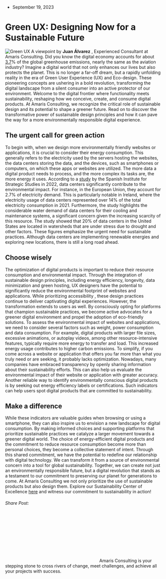 * September 19, 2023


# Green UX: Designing Now for a Sustainable Future
![Green UX](https://amaris.com/wp-content/uploads/2023/12/Designing-for-the-Future-1024x724.webp)
A viewpoint by **Juan Álvarez** , Experienced Consultant at Amaris Consulting.
Did you know the digital economy accounts for about [3.7](https://www.aa.com.tr/en/environment/changes-in-digital-behavior-can-reduce-carbon-emissions-research/2890364)% of the global greenhouse emissions, nearly the same as the aviation industry? Imagine a digital world that not only enhances our lives but also protects the planet. This is no longer a far-off dream, but a rapidly unfolding reality in the era of Green User Experience (UX) and Eco-design. These pioneering concepts are ushering in a bold revolution, transforming the digital landscape from a silent consumer into an active protector of our environment. Welcome to the digital frontier where functionality meets sustainability, reshaping how we conceive, create, and consume digital products.
At Amaris Consulting, we recognize the critical role of sustainable design and its potential to shape a greener future. Read on to discover the transformative power of sustainable design principles and how it can pave the way for a more environmentally responsible digital experience.
## The urgent call for green action
To begin with, when we design more environmentally friendly websites or applications, it is crucial to consider their energy consumption. This generally refers to the electricity used by the servers hosting the websites, the data centers storing the data, and the devices, such as smartphones or computers, on which these apps or websites are utilized. The more data a digital product needs to process, and the more complex its tasks are, the more energy it uses.
According to a [study](https://www.ieee.es/Galerias/fichero/docs_analisis/2022/DIEEEA69_2022_MARHID_Datos.pdf) by the Spanish Institute for Strategic Studies in 2022, data centers significantly contribute to the environmental impact. For instance, in the European Union, they account for 2.7% of electricity demand. This is particularly notable in Ireland, where the electricity usage of data centers represented over 14% of the total electricity consumption in 2021.
Furthermore, the study highlights the considerable water demand of data centers for their cooling and maintenance systems, a significant concern given the increasing scarcity of this resource. The study showed that 20% of data centers in the United States are located in watersheds that are under stress due to drought and other factors.
These figures emphasize the urgent need for sustainable practices. Although data centers are implementing renewable energies and exploring new locations, there is still a long road ahead.
## Choose wisely
The optimization of digital products is important to reduce their resource consumption and environmental impact. Through the integration of sustainable design principles, including energy efficiency, longevity, data minimization and green hosting, UX designers have the potential to significantly reduce the environmental footprint of websites and applications. While prioritizing accessibility , these design practices continue to deliver captivating digital experiences. However, the transformation extends to users as well. By consciously opting for platforms that champion sustainable practices, we become active advocates for a greener digital environment and propel the adoption of eco-friendly solutions.
To assess the environmental impact of websites and applications, we need to consider several factors such as weight, power consumption and data consumption. For example, digital products with larger file sizes, excessive animations, or autoplay videos, among other resource-intensive features, typically require more energy to transfer and load. This increased energy usage contributes to higher carbon emissions. To simplify, if you come across a website or application that offers you far more than what you truly need or are seeking, it probably lacks optimization.
Nowadays, many companies have embraced transparency by openly sharing information about their sustainability efforts. This can also help us evaluate the environmental impact of their website or application with greater accuracy. Another reliable way to identify environmentally conscious digital products is by seeking out energy efficiency labels or certifications. Such indicators can help users spot digital products that are committed to sustainability.
## Make a difference
While these indicators are valuable guides when browsing or using a smartphone, they can also inspire us to envision a new landscape for digital consumption. By making informed choices and supporting platforms that prioritize sustainable practices we catalyze a larger movement towards a greener digital world. The choice of energy-efficient digital products and the commitment to reduce resource consumption become more than personal choices, they become a collective statement of intent.
Through this shared commitment, we have the potential to redefine our relationship with digital technology. We can transform it from a source of environmental concern into a tool for global sustainability. Together, we can create not just an environmentally responsible future, but a digital revolution that stands as a testament to our commitment to preserving our planet for generations to come.
At Amaris Consulting we not only prioritize the use of sustainable products but also design them. Explore our Sustainability Center of Excellence [here](https://amaris.com/center-of-excellence/sustainability/) and witness our commitment to sustainability in action!
###### Share Post:
![Amaris Logo](data:image/svg+xml,%3Csvg%20xmlns='http://www.w3.org/2000/svg'%20viewBox='0%200%200%200'%3E%3C/svg%3E)
Amaris Consulting is your stepping stone to cross rivers of change, meet challenges, and achieve all your projects with success.
